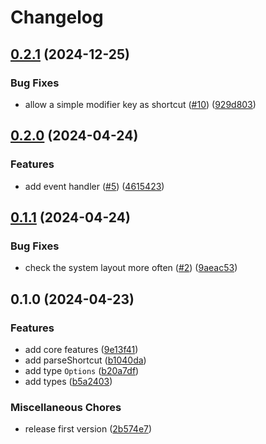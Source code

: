 # Changelog

## [0.2.1](https://github.com/ocavue/keyboard-i18n/compare/v0.2.0...v0.2.1) (2024-12-25)


### Bug Fixes

* allow a simple modifier key as shortcut ([#10](https://github.com/ocavue/keyboard-i18n/issues/10)) ([929d803](https://github.com/ocavue/keyboard-i18n/commit/929d803d0f1b8854ee8098ba002a2d03209653cd))

## [0.2.0](https://github.com/ocavue/keyboard-i18n/compare/v0.1.1...v0.2.0) (2024-04-24)


### Features

* add event handler ([#5](https://github.com/ocavue/keyboard-i18n/issues/5)) ([4615423](https://github.com/ocavue/keyboard-i18n/commit/461542351342c7c3ac3360f0a32ec98951a85b87))

## [0.1.1](https://github.com/ocavue/keyboard-i18n/compare/v0.1.0...v0.1.1) (2024-04-24)


### Bug Fixes

* check the system layout more often ([#2](https://github.com/ocavue/keyboard-i18n/issues/2)) ([9aeac53](https://github.com/ocavue/keyboard-i18n/commit/9aeac5311e2e2aa593e6aa860e1864a0371dbc9b))

## 0.1.0 (2024-04-23)


### Features

* add core features ([9e13f41](https://github.com/ocavue/keyboard-i18n/commit/9e13f41b0d1421e66d5cd5bbfdeefa80746db81a))
* add parseShortcut ([b1040da](https://github.com/ocavue/keyboard-i18n/commit/b1040da9121df0a3c70142ecb249d54471c84931))
* add type `Options` ([b20a7df](https://github.com/ocavue/keyboard-i18n/commit/b20a7df92d97e123c547d0d606ccafbab58ed339))
* add types ([b5a2403](https://github.com/ocavue/keyboard-i18n/commit/b5a24031245be5c7a67e0790aeb633fcac5b3f82))


### Miscellaneous Chores

* release first version ([2b574e7](https://github.com/ocavue/keyboard-i18n/commit/2b574e7769dc5e6744260618e3c41aea671b3a60))
